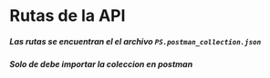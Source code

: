 # Rutas de la API

##### Las rutas se encuentran el el archivo `PS.postman_collection.json`

##### Solo de debe importar la coleccion en postman

